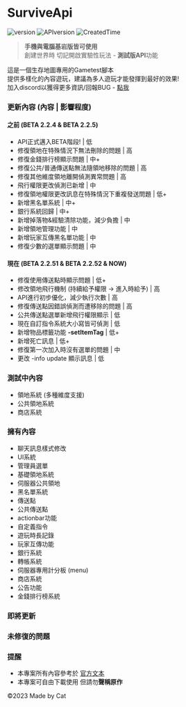 # SurviveApi
![version](https://img.shields.io/badge/Version-BETA--2.2.53-blue)
![APIversion](https://img.shields.io/badge/API--Supported--Version-Bedrock--1.19.70~1.19.73+-brightgreen)
![CreatedTime](https://img.shields.io/badge/Created--Time-2023--2%2F25-orange)

> **手機與電腦基岩版皆可使用**\
> 創建世界時 切記開啟實驗性玩法 - **測試版API**功能

這是一個生存地圖專用的Gametest腳本\
提供多樣化的內容遊玩，建議為多人遊玩才能發揮到最好的效果!\
加入discord以獲得更多資訊/回報BUG - [點我](https://discord.gg/cyx5GCgu2B)

### 更新內容 (內容 | 影響程度)
#### 之前 (BETA 2.2.4 & BETA 2.2.5)
- API正式邁入BETA階段! | 低
- 修復領地在特殊情況下無法刪除的問題 | 高
- 修復金錢排行榜顯示問題 | 中+
- 修復公共/普通傳送點無法隨領地移除的問題 | 高
- 修復其他維度領地離開偵測異常問題 | 高
- 飛行權限更改偵測已新增 | 中
- 修復領地權限更改訊息在特殊情況下重複發送問題 | 低+
- 新增黑名單系統 | 中+
- 銀行系統回歸 | 中+
- 新增掉落物&經驗清除功能，減少負擔 | 中
- 新增領地管理功能 | 中
- 新增玩家互傳黑名單功能 | 中
- 修復少數的選單顯示問題 | 中

#### 現在 (BETA 2.2.51 & BETA 2.2.52 & NOW)
- 修復使用傳送點時顯示問題 | 低+
- 修改領地飛行機制 (持續給予權限 -> 進入時給予) | 高
- API進行初步優化，減少執行次數 | 高
- 修復傳送點因錯誤偵測而遭移除的問題 | 高
- 公共傳送點選單新增飛行權限顯示 | 低
- 現在自訂指令系統大小寫皆可偵測 | 低
- 新增物品標籤功能 **-setItemTag** | 低+
- 新增死亡訊息 | 低+
- 修復第一次加入時沒有選單的問題 | 中
- 更改 -info update 顯示訊息 | 低

### 測試中內容
- 領地系統 (多種維度支援)
- 公共領地系統
- 商店系統

### 擁有內容
- 聊天訊息樣式修改
- UI系統
- 管理員選單
- 基礎領地系統
- 伺服器公共領地
- 黑名單系統
- 傳送點
- 公共傳送點
- actionbar功能
- 自定義指令
- 遊玩時長記錄
- 玩家互傳功能
- 銀行系統
- 轉帳系統
- 伺服器專用計分板 (menu)
- 商店系統
- 公告功能
- 金錢排行榜系統
### 即將更新
### 未修復的問題
### 提醒
- 本專案所有內容參考於 [官方文本](https://learn.microsoft.com/en-us/minecraft/creator/scriptapi/)
- 本專案可自由下載使用 但請勿**聲稱原作**

©2023 Made by Cat